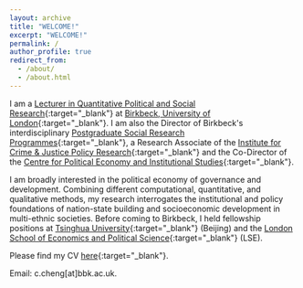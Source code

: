 ```yaml
---
layout: archive
title: "WELCOME!"
excerpt: "WELCOME!"
permalink: /
author_profile: true
redirect_from: 
  - /about/
  - /about.html
---
```


I am a [Lecturer in Quantitative Political and Social Research](https://www.bbk.ac.uk/our-staff/profile/9336193/dennis-chao-yo-cheng){:target="_blank"} at [Birkbeck, University of London](https://www.bbk.ac.uk/){:target="_blank"}. I am also the Director of Birkbeck's interdisciplinary [Postgraduate Social Research Programmes](https://search.bbk.ac.uk/search/courses/?q=&subjects=Social+research){:target="_blank"}, a Research Associate of the [Institute for Crime & Justice Policy Research](https://www.icpr.org.uk/){:target="_blank"} and the Co-Director of the [Centre for Political Economy and Institutional Studies](http://www7.bbk.ac.uk/cpeis/){:target="_blank"}.

I am broadly interested in the political economy of governance and development. Combining different computational, quantitative, and qualitative methods, my research interrogates the institutional and policy foundations of nation-state building and socioeconomic development in multi-ethnic societies. Before coming to Birkbeck, I held fellowship positions at [Tsinghua University](https://www.tsinghua.edu.cn/){:target="_blank"} (Beijing) and the [London School of Economics and Political Science](https://www.lse.ac.uk/){:target="_blank"} (LSE).

Please find my CV [here](https://www.dropbox.com/scl/fi/6ycmaw1r23atusjvuosyl/Vitae-2024.pdf?rlkey=bhqtly1ovhz7dcshxd1cnyxrl&dl=0){:target="_blank"}.

Email: c.cheng[at]bbk.ac.uk.